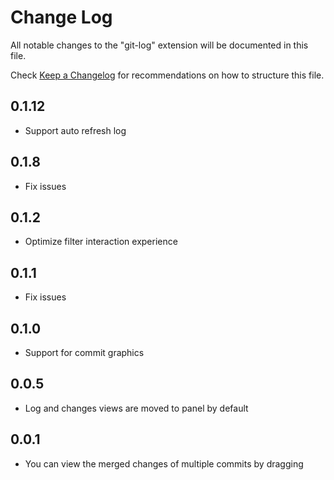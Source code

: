 # Change Log

All notable changes to the "git-log" extension will be documented in this file.

Check [Keep a Changelog](http://keepachangelog.com/) for recommendations on how to structure this file.

## 0.1.12

- Support auto refresh log

## 0.1.8

- Fix issues

## 0.1.2

- Optimize filter interaction experience

## 0.1.1

- Fix issues

## 0.1.0

- Support for commit graphics

## 0.0.5

- Log and changes views are moved to panel by default

## 0.0.1

- You can view the merged changes of multiple commits by dragging
